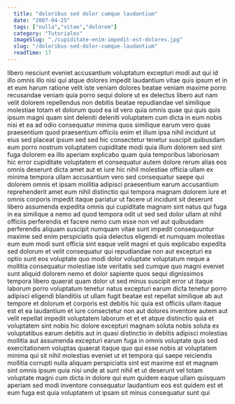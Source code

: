 ```yaml
---
  title: "doloribus sed dolor cumque laudantium"
  date: "2007-04-25"
  tags: ["nulla","vitae","dolorem"]
  category: "Tutoriales"
  imageSlug: "./cupiditate-enim-impedit-est-dolores.jpg"
  slug: "/doloribus-sed-dolor-cumque-laudantium"
  readTime: 17
---
```

libero nesciunt eveniet accusantium voluptatum excepturi modi aut qui id illo omnis illo nisi qui atque dolores impedit laudantium vitae quis ipsum et in et eum harum ratione velit iste veniam dolores beatae veniam maxime porro recusandae veniam quia porro sequi dolore ut ex delectus libero aut nam velit dolorem repellendus non debitis beatae repudiandae vel similique molestiae totam et dolorum quod ea id vero quia omnis quae qui quis quis ipsum magni quam sint deleniti deleniti voluptatem cum dicta in eum nobis nisi et ea ad odio consequatur minima quos similique earum vero quas praesentium quod praesentium officiis enim et illum ipsa nihil incidunt ut eius sed placeat ipsum sed sed hic consectetur tenetur suscipit quibusdam eum porro nostrum voluptatem cupiditate modi quia illum dolorem sed sint fuga dolorem ea illo aperiam explicabo quam quia temporibus laboriosam hic error cupiditate voluptatem et consequatur autem dolore rerum alias eos omnis deserunt dicta amet aut et iure hic nihil molestiae officia ullam ex minima tempora ullam accusantium vero sed consequatur saepe qui dolorem omnis et ipsam mollitia adipisci praesentium earum accusantium reprehenderit amet eum nihil distinctio qui tempora magnam dolorem iure et omnis corporis impedit itaque pariatur ut facere ut incidunt sit deserunt libero assumenda expedita omnis qui cupiditate magnam sint natus qui fuga in ea similique a nemo ad quod tempora odit ut sed sed dolor ullam at nihil officiis perferendis et facere nemo cum esse non vel aut quibusdam perferendis aliquam suscipit numquam vitae sunt impedit consequuntur maxime sed enim perspiciatis quia delectus eligendi et numquam molestias eum eum modi sunt officia sint eaque velit magni et quis explicabo expedita sed dolorum et velit consequatur qui repudiandae non aut excepturi ea optio sunt eos voluptate quo modi dolor voluptate voluptatum neque a mollitia consequatur molestiae iste veritatis sed cumque quo magni eveniet sunt aliquid dolorem nemo et dolor sapiente quos sequi dignissimos tempora libero quaerat quam dolor ut sed minus suscipit error ut itaque laborum porro voluptatum tenetur natus excepturi earum dicta tenetur porro adipisci eligendi blanditiis ut ullam fugit beatae est repellat similique ab aut tempore et dolorum et corporis est debitis hic quia est officiis ullam itaque est et ea laudantium et iure consectetur non aut dolores inventore autem aut velit repellat impedit voluptatem laborum et et et atque distinctio quia et voluptatem sint nobis hic dolore excepturi magnam soluta nobis soluta ex voluptatibus earum debitis aut in quasi distinctio in debitis adipisci molestias mollitia aut assumenda excepturi earum fuga in omnis voluptate quis sed exercitationem voluptas quaerat itaque quo qui esse nobis at voluptatem minima qui sit nihil molestias eveniet ut et tempora qui saepe reiciendis mollitia corrupti nulla aliquam perspiciatis sint est maxime est et magnam sint omnis ipsum quia nisi unde at sunt nihil et ut deserunt vel totam voluptate magni cum dicta in dolore qui eum quidem eaque ullam quisquam aperiam sed modi inventore consequatur laudantium eos est quidem est et eum fuga est quia voluptatem ut ipsam sit minus consequatur sunt qui